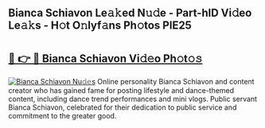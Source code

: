 ## Bianca Schiavon Le𝚊𝚔ed N𝚞𝚍e - Part-hlD Vi𝚍eo Le𝚊𝚔s - H𝚘t O𝚗lyf𝚊ns Ph𝚘tos PlE25

# <h2><a href="http://hf5mlq.feru.top/?c=Bianca+Schiavon">🔗 👉 🔴 Bianca Schiavon Vi𝚍𝚎o Ph𝚘t𝚘𝚜</a></h2>

[![Bianca Schiavon Nu𝚍𝚎s](https://i.imgur.com/0TWrTi3.gif)](http://hf5mlq.feru.top/?c=Bianca+Schiavon)
Online personality Bianca Schiavon and content creator who has gained fame for posting lifestyle and dance-themed content, including dance trend performances and mini vlogs. Public servant Bianca Schiavon, celebrated for their dedication to public service and commitment to the greater good. 
